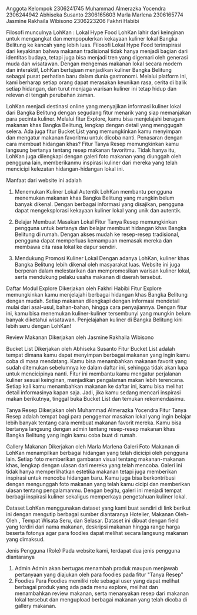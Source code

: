 Anggota Kelompok 
2306241745	Muhammad Almerazka Yocendra
2306244942	Abhiseka Susanto
2306165603	Marla Marlena
2306165774	Jasmine Rakhaila Wibisono
2306223206	Fakhri Habibi

Filosofi munculnya LohKan : Lokal Hype Food
LohKan lahir dari keinginan untuk mengangkat dan mempopulerkan kekayaan kuliner lokal Bangka Belitung ke kancah yang lebih luas. Filosofi Lokal Hype Food terinspirasi dari keyakinan bahwa makanan tradisional tidak hanya menjadi bagian dari identitas budaya, tetapi juga bisa menjadi tren yang digemari oleh generasi muda dan wisatawan. Dengan mengemas makanan lokal secara modern dan interaktif, LohKan bertujuan menjadikan kuliner Bangka Belitung sebagai pusat perhatian baru dalam dunia gastronomi. Melalui platform ini, kami berharap setiap orang dapat merasakan keunikan rasa, cerita di balik setiap hidangan, dan turut menjaga warisan kuliner ini tetap hidup dan relevan di tengah perubahan zaman.

LohKan menjadi destinasi online yang menyajikan informasi kuliner lokal dari Bangka Belitung dengan segudang fitur menarik yang siap memanjakan para pecinta kuliner. Melalui fitur Explore, kamu bisa menjelajahi beragam makanan khas Bangka Belitung, lengkap dengan detail yang menggugah selera. Ada juga fitur Bucket List yang memungkinkan kamu menyimpan dan mengatur makanan favoritmu untuk dicoba nanti. Penasaran dengan cara membuat hidangan khas? Fitur Tanya Resep memungkinkan kamu langsung bertanya tentang resep makanan favoritmu. Tidak hanya itu, LohKan juga dilengkapi dengan galeri foto makanan yang diunggah oleh pengguna lain, memberikanmu inspirasi kuliner dari mereka yang telah mencicipi kelezatan hidangan-hidangan lokal ini.

Manfaat dari website ini adalah 
1. Menemukan Kuliner Lokal Autentik
LohKan membantu pengguna menemukan makanan khas Bangka Belitung yang mungkin belum banyak dikenal. Dengan berbagai informasi yang disajikan, pengguna dapat mengeksplorasi kekayaan kuliner lokal yang unik dan autentik.

2. Belajar Membuat Masakan Lokal
Fitur Tanya Resep memungkinkan pengguna untuk bertanya dan belajar membuat hidangan khas Bangka Belitung di rumah. Dengan akses mudah ke resep-resep tradisional, pengguna dapat memperluas kemampuan memasak mereka dan membawa cita rasa lokal ke dapur sendiri.

3. Mendukung Promosi Kuliner Lokal
Dengan adanya LohKan, kuliner khas Bangka Belitung lebih dikenal oleh masyarakat luas. Website ini juga berperan dalam melestarikan dan mempromosikan warisan kuliner lokal, serta mendukung pelaku usaha makanan di daerah tersebut.

Daftar Modul 
Explore
Dikerjakan oleh Fakhri Habibi
Fitur Explore memungkinkan kamu menjelajahi berbagai hidangan khas Bangka Belitung dengan mudah. Setiap makanan dilengkapi dengan informasi mendetail mulai dari asal-usul, bahan-bahan, hingga cara penyajiannya. Dengan fitur ini, kamu bisa menemukan kuliner-kuliner tersembunyi yang mungkin belum banyak diketahui wisatawan. Penjelajahan kuliner di Bangka Belitung kini lebih seru dengan LohKan!

Review Makanan
Dikerjakan oleh Jasmine Rakhaila Wibisono

Bucket List
Dikerjakan oleh Abhiseka Susanto
Fitur Bucket List adalah tempat dimana kamu dapat menyimpan berbagai makanan yang ingin kamu coba di masa mendatang. Kamu bisa menambahkan makanan favorit yang sudah ditemukan sebelumnya ke dalam daftar ini, sehingga tidak akan lupa untuk mencicipinya nanti. Fitur ini membantu kamu mengatur perjalanan kuliner sesuai keinginan, menjadikan pengalaman makan lebih terencana. Setiap kali kamu menambahkan makanan ke daftar ini, kamu bisa melihat detail informasinya kapan saja. Jadi, jika kamu sedang mencari inspirasi makan berikutnya, tinggal buka Bucket List dan temukan rekomendasimu.

Tanya Resep
Dikerjakan oleh Muhammad Almerazka Yocendra
Fitur Tanya Resep adalah tempat bagi para penggemar masakan lokal yang ingin belajar lebih banyak tentang cara membuat makanan favorit mereka. Kamu bisa bertanya langsung dengan admin tentang resep-resep makanan khas Bangka Belitung yang ingin kamu coba buat di rumah.

Gallery Makanan
Dikerjakan oleh Marla Marlena
Galeri Foto Makanan di LohKan menampilkan berbagai hidangan yang telah dicicipi oleh pengguna lain. Setiap foto memberikan gambaran visual tentang makanan-makanan khas, lengkap dengan ulasan dari mereka yang telah mencoba. Galeri ini tidak hanya memperlihatkan estetika makanan tetapi juga memberikan inspirasi untuk mencoba hidangan baru. Kamu juga bisa berkontribusi dengan mengunggah foto makanan yang telah kamu cicipi dan memberikan ulasan tentang pengalamanmu. Dengan begitu, galeri ini menjadi tempat berbagi inspirasi kuliner sekaligus memperkaya pengetahuan kuliner lokal.

Dataset 
LohKan menggunakan dataset yang kami buat sendiri di link berikut ini dengan mengutip berbagai sumber diantaranya Hotelier, Makanan Oleh-Oleh , Tempat Wisata Seru, dan Selasar. Dataset ini dibuat dengan field yang terdiri dari nama makanan, deskripsi makanan hingga range harga beserta fotonya agar para foodies dapat melihat secara langsung makanan yang dimaksud.

Jenis Pengguna (Role)
Pada website kami, terdapat dua jenis pengguna diantaranya
1. Admin
Admin akan bertugas menambah produk maupun menjawab pertanyaan yang diajukan oleh para foodies pada fitur "Tanya Resep"
2. Foodies
Para Foodies memiliki role sebagai user yang dapat melihat berbagai produk yang ada pada menu explore, melihat dan menambahkan review makanan, serta menanyakan resep dari makanan lokal tersebut dan mengupload berbagai makanan yang telah dicoba di gallery makanan.

